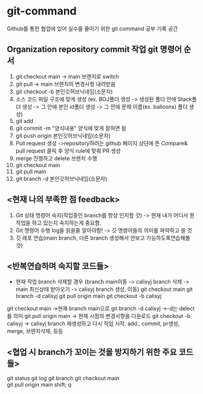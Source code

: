# git-command
Github를 통한 협업에 있어 실수를 줄이기 위한 git command 공부 기록 공간

## Organization repository commit 작업 git 명령어 순서

1. git checkout main -> main 브렌치로 switch
2. git pull -> main 브렌치의 변경사항 내려받음 
3. git checkout -b 본인깃허브닉네임(소문자)
4. 소스 코드 파일 구조에 맞게 생성 (ex. BOJ폴더 생성 -> 생성된 폴더 안에 Stack폴더 생성 -> 그 안에 본인 id폴더 생성
-> 그 안에 문제 이름(ex. balloons) 폴더 생성)
5. git add .
6. git commit -m "양식내용" 양식에 맞게 잘하면 됨
7. git push origin 본인깃허브닉네임(소문자)
8. Pull request 생성
->repository하려는 github 페이지 상단에 뜬 Compare& pull request 클릭 후 양식 rule에 맞춰 PR 생성
9. merge 진행하고 delete 브렌치 수행
10. git checkout main
11. git pull main
12. git branch -d 본인깃허브닉네임(소문자)

## <현재 나의 부족한 점 feedback>
1. Git 상태 명령어 숙지(작업중인 branch를 항상 인지할 것)
-> 현재 내가 어디서 뭔작업을 하고 있는지 숙지하는게 중요함.
2.  Git 명령어 수행 log들 읽을줄 알아야함!
-> 깃 명령어들의 의미를 파악하고 쓸 것
3. 깃 레포 연습(main branch, 다른 branch 생성해서 안보고 가능하도록연습해볼 것)

## <반복연습하며 숙지할 코드들>
- 현재 작업 branch 삭제할 경우 (branch main이동 -> calisyj branch 삭제 -> main 최신상태 받아오기 -> calisyj branch 생성, 이동)
git checkout main 
git branch -d calisyj 
git pull origin main
git checkout -b calisyj

git checkout main ->현재 branch main으로 
git branch -d calisyj  ->-d는 delect를 의미
git pull origin main -> 현재 시점의 변경사항을 다운로드
git checkout -b calisyj -> calisyj branch 재생성하고 다시 작업 시작. add., commit, pr생성, merge, 브렌치삭제, 등등

## <협업 시 branch가 꼬이는 것을 방지하기 위한 주요 코드들>
git status
git log
git branch
git checkout main  
git pull origin main
shift; q
